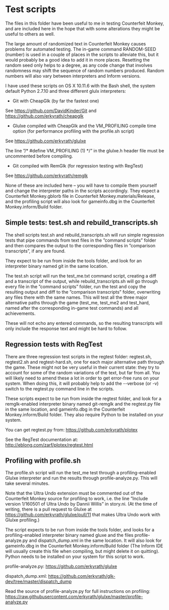 # Test scripts

The files in this folder have been useful to me in testing Counterfeit Monkey, and are included here in the hope that with some alterations they might be useful to others as well.

The large amount of randomized text in Counterfeit Monkey causes problems for automated testing. The in-game command RANDOM-SEED (number) is used in a couple of places in the scripts to alleviate this, but it would probably be a good idea to add it in more places. Resetting the random seed only helps to a degree, as any code change that involves randomness may shift the sequence of random numbers produced. Random numbers will also vary between interpreters and Inform versions.

I have used these scripts on OS X 10.11.6 with the Bash shell, the system default Python 2.7.10 and three different glulx interpreters: 

- Git with CheapGlk (by far the fastest one)

See https://github.com/DavidKinder/Git and https://github.com/erkyrath/cheapglk

- Glulxe compiled with CheapGlk and the VM_PROFILING compile time option (for performance profiling with the profile.sh script)

See https://github.com/erkyrath/glulxe

The line ”/\* #define VM_PROFILING (1) \*/” in the glulxe.h header file must be uncommented before compiling.

- Git compiled with RemGlk (for regression testing with RegTest)

See https://github.com/erkyrath/remglk

None of these are included here – you will have to compile them yourself and change the interpreter paths in the scripts accordingly. They expect a Counterfeit Monkey.gblorb file in Counterfeit Monkey.materials/Release, and the profiling script will also look for gameinfo.dbg in the Counterfeit Monkey.inform/Build folder.

## Simple tests: test.sh and rebuild_transcripts.sh

The shell scripts test.sh and rebuild_transcripts.sh will run simple regression tests that pipe commands from text files in the ”command scripts” folder and then compares the output to the corresponding files in ”comparison transcripts”, if any are found.

They expect to be run from inside the tools folder, and look for an interpreter binary named git in the same location.

The test.sh script will run the test_me.txt command script, creating a diff and a transcript of the output, while rebuild_transcripts.sh will go through every file in the ”command scripts” folder, run the test and copy the resulting output and diff to the ”comparison transcripts” folder, overwriting any files there with the same names. This will test all the three major alternative paths through the game (test_me, test_me2 and test_hard, named after the corresponding in-game test commands) and all achievements.

These will not echo any entered commands, so the resulting transcripts will only include the response text and might be hard to follow.

## Regression tests with RegTest

There are three regression test scripts in the regtest folder: regtest.sh, regtest2.sh and regtest-hard.sh, one for each major alternative path through the game. These might not be very useful in their current state: they try to account for some of the random variations of the text, but far from all. You will likely need to amend these a lot in order to get error-free runs on your system. When doing this, it will probably help to add the --verbose (or -v) switch to the regtest.py command line in the scripts.

These scripts expect to be run from inside the regtest folder, and look for a remglk-enabled interpreter binary named git-remglk and the regtest.py file in the same location, and gameinfo.dbg in the Counterfeit Monkey.inform/Build folder. They also require Python to be installed on your system.

You can get regtest.py from:
https://github.com/erkyrath/plotex

See the RegTest documentation at:
http://eblong.com/zarf/plotex/regtest.html

## Profiling with profile.sh

The profile.sh script will run the test_me test through a profiling-enabled Glulxe interpreter and run the results through profile-analyze.py. This will take several minutes.

Note that the Ultra Undo extension must be commented out of the Counterfeit Monkey source for profiling to work, i.e. the line ”Include version 1/160501 of Ultra Undo by Dannii Willis” in story.ni. (At the time of writing, there is a pull request to Glulxe at https://github.com/erkyrath/glulxe/pull/11 that makes Ultra Undo work with Glulxe profiling.)

The script expects to be run from inside the tools folder, and looks for a profiling-enabled interpreter binary named gluxe and the files profile-analyze.py and dispatch_dump.xml in the same location. It will also look for gameinfo.dbg in the Counterfeit Monkey.inform/Build folder (The Inform IDE will usually create this file when compiling, but might delete it on quitting). Python needs to be installed on your system for this script to work.

profile-analyze.py:
https://github.com/erkyrath/glulxe

dispatch_dump.xml:
https://github.com/erkyrath/glk-dev/tree/master/dispatch_dump

Read the source of profile-analyze.py for full instructions on profiling:
https://raw.githubusercontent.com/erkyrath/glulxe/master/profile-analyze.py
